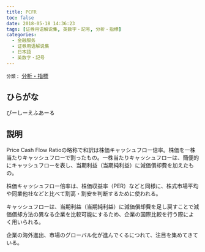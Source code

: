 ```yaml
---
title: PCFR
toc: false
date: 2018-05-18 14:36:23
tags: [证券用语解说集, 英数字・記号, 分析・指標]
categories:
  - 金融服务
  - 证券用语解说集
  - 日本語
  - 英数字・記号
---
```


`分類：` [分析・指標](/tags/分析・指標/)

## ひらがな

ぴーしーえふあーる

## 説明

Price Cash Flow Ratioの略称で和訳は株価キャッシュフロー倍率。株価を一株当たりキャッシュフローで割ったもの。一株当たりキャッシュフローは、簡便的にキャッシュフローを表し、当期利益（当期純利益）に減価償却費を加えたもの。

株価キャッシュフロー倍率は、株価収益率（PER）などと同様に、株式市場平均や同業他社などと比べて割高・割安を判断するために使われる。

キャッシュフローは、当期利益（当期純利益）に減価償却費を足し戻すことで減価償却方法の異なる企業を比較可能にするため、企業の国際比較を行う際によく用いられる。

企業の海外進出、市場のグローバル化が進んでくるにつれて、注目を集めてきている。
